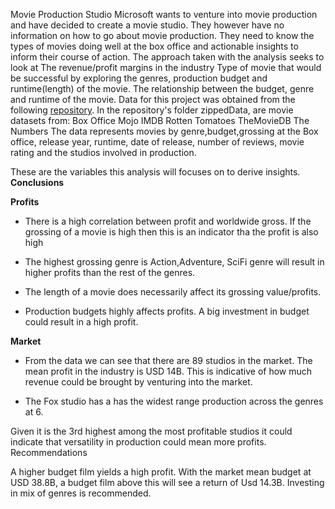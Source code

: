 Movie Production Studio
Microsoft wants to venture into movie production and have decided to create a movie studio. They however have no information on how to go about movie production. 
They need to know the types of movies doing well at the box office and actionable insights to inform their course of action.
The approach taken with the analysis seeks to look at
The revenue/profit margins in the industry
Type of movie that would be successful by exploring the genres, production budget and runtime(length) of the movie.
The relationship between the budget, genre and runtime of the movie.
Data for this project was obtained from the following [repository](https://github.com/JoanwaMaina/dsc-phase-1-project). In the repository's folder zippedData, are movie datasets from:
Box Office Mojo
IMDB
Rotten Tomatoes
TheMovieDB
The Numbers
The data represents movies by genre,budget,grossing at the Box office, release year, runtime, date of release, number of reviews, movie rating and the studios involved in production.

These are the variables this analysis will focuses on to derive insights.
**Conclusions**

**Profits**

*  There is a high correlation between profit and worldwide gross. If the grossing of a movie is high then this is an indicator tha the profit is also high

* The highest grossing genre is Action,Adventure, SciFi genre will result in higher profits than the rest of the genres.

*   The length of a movie does necessarily affect its grossing value/profits.
*   Production budgets highly affects profits. A big investment in budget could result in a high profit.

**Market**


*  From the data we can see that there are 89 studios in the market.
The mean profit in the industry is USD 14B. This is indicative of how much revenue could be brought by venturing into the market.

*   The Fox studio has a has the widest range production across the genres at 6.

Given it is the 3rd highest among the most profitable studios it could indicate that versatility in production could mean more profits.
Recommendations

A higher budget film yields a high profit. With the market mean budget at USD 38.8B, a budget film above this will see a return of Usd 14.3B.
Investing in mix of genres is recommended.

